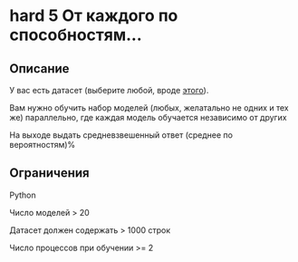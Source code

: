 # hard 5 От каждого по способностям...

## Описание

У вас есть датасет (выберите любой, вроде [этого](https://www.kaggle.com/c/GiveMeSomeCredit)).

Вам нужно обучить набор моделей (любых, желатально не одних и тех же) параллельно, где каждая модель обучается независимо от других

На выходе выдать средневзвешенный ответ (среднее по вероятностям)%

## Ограничения
Python

Число моделей > 20

Датасет должен содержать > 1000 строк

Число процессов при обучении >= 2
